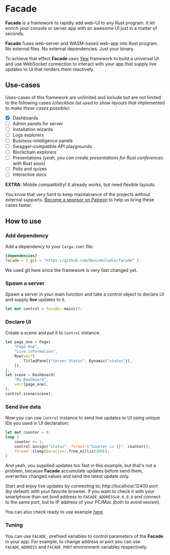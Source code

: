 # Facade

**Facade** is a framework to rapidly add web-UI to any Rust program. It let enrich your console or server app with an awesome UI just in a matter of seconds.

**Facade** fuses web-server and WASM-based web-app into Rust program. No external files. No external dependencies. Just your binary.

To achieve that effect **Facade** uses [Yew](https://github.com/DenisKolodin/yew) framework to build a universal UI and use WebSocket connection to interact with your app that supply live updates to UI that renders them reactively.

## Use-cases

Uses-cases of this framework are unlimited and include but are not limited to the following cases
*(checkbox list used to show layouts that implemented to make these cases possible)*:

- [x] Dashboards
- [ ] Admin panels for server
- [ ] Installation wizards
- [ ] Logs explorers
- [ ] Business-intelligence panels
- [ ] Swagger-compatible API playgrounds
- [ ] Blockchain explorers
- [ ] Presentations *(yeah, you can create presentations for Rust conferences with Rust soon)*
- [ ] Polls and quizes
- [ ] Interactive docs

**EXTRA:** Mobile compatibility! It already works, but need flexible layouts.

You know that very hard to keep maintainance of the projects without external supports. [Become a sponsor on Patreon](https://www.patreon.com/deniskolodin) to help us bring these cases faster.

## How to use

### Add dependency

Add a dependency to your `Cargo.toml` file:

```toml
[dependencies]
facade = { git = "https://github.com/DenisKolodin/facade" }
```

We used git here since the framework is very fast changed yet.

### Spawn a server

Spawn a server in your main function and take a control object to declare UI and supply **live** updates to it.

```rust
let mut control = facade::main()?;
```

### Declare UI

Create a scene and put it to `Control` instance:

```rust
let page_one = Page(
    "Page One",
    "Live information",
    Row(vec![
        TitledPanel("Server Status", Dynamic("status")),
    ]),
);
let scene = Dashboard(
    "My Dashboard",
    vec![page_one],
);
control.scene(scene);
```

### Send live data

Now you can use `Control` instance to send live updates to UI using unique IDs you used in UI declaration:

```rust
let mut counter = 0;
loop {
    counter += 1;
    control.assign("status", format!("Counter is {}", counter));
    thread::sleep(Duration::from_millis(300));
}
```

And yeah, you supplied updates too fast in this example, but that's not a problem, because **Facade**
accumulate updates before send them, overwrites changed values and send the latest update only.

Start and enjoy live updates by connecting to: http://localhost:12400 port (by default) with your favorite browser.
If you want to check it with your smartphone than set bind address to `FACADE_ADDRESS=0.0.0.0` and connect
to the same port, but to IP address of your PC/Mac (both to avoid sexism).

You can also check ready to use example [here](https://github.com/DenisKolodin/facade-example).

### Tuning

You can use `FACADE_` prefixed variables to control parameters of the **Facade** in your app. For example,
to change address or port you can use `FACADE_ADDRESS` and `FACADE_PORT` environment variables respectively.
